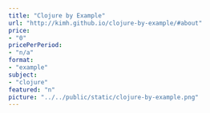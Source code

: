 ```yaml
---
title: "Clojure by Example"
url: "http://kimh.github.io/clojure-by-example/#about"
price: 
- "0"
pricePerPeriod: 
- "n/a"
format: 
- "example"
subject: 
- "clojure"
featured: "n"
picture: "../../public/static/clojure-by-example.png"
---
```

